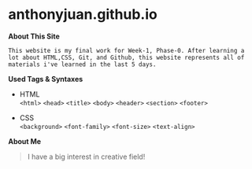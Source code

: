 # anthonyjuan.github.io

**About This Site**
```
This website is my final work for Week-1, Phase-0. After learning a lot about HTML,CSS, Git, and Github, this website represents all of materials i've learned in the last 5 days.

```

**Used Tags & Syntaxes**

* HTML  
`<html>`  `<head>`  `<title>`  `<body>`  `<header>`  `<section>`  `<footer>`

* CSS  
`<background>`  `<font-family>`  `<font-size>`  `<text-align>`  

**About Me**

>I have a big interest in creative field! 
